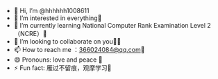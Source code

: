 - 👋 Hi, I’m @hhhhhh1008611
- 👀 I’m interested in everything🥰
- 🌱 I’m currently learning National Computer Rank Examination Level 2（NCRE）🤣
- 💞️ I’m looking to collaborate on you🤜🤛
- 📫 How to reach me ：366024084@qq.com💌 
- 😄 Pronouns: love and peace 💙
- ⚡ Fun fact: 雁过不留痕，观摩学习🙏

<!---
hhhhhh1008611/hhhhhh1008611 is a ✨ special ✨ repository because its `README.md` (this file) appears on your GitHub profile.
You can click the Preview link to take a look at your changes.
--->

